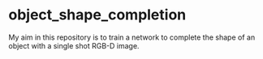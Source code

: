 # object_shape_completion
My aim in this repository is to train a network to complete the shape of an object with a single shot RGB-D image.
